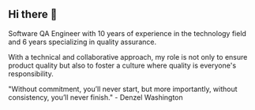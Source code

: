 ## Hi there 👋

Software QA Engineer with 10 years of experience in the technology field and 6 years specializing in quality assurance.

With a technical and collaborative approach, my role is not only to ensure product quality but also to foster a culture where quality is everyone's responsibility.

"Without commitment, you’ll never start, but more importantly, without consistency, you’ll never finish." - Denzel Washington⁣
